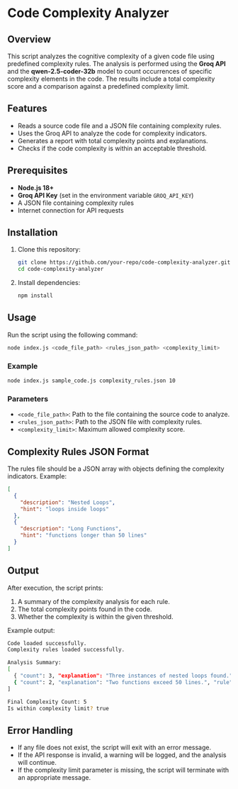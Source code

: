 # Code Complexity Analyzer

## Overview
This script analyzes the cognitive complexity of a given code file using predefined complexity rules. The analysis is performed using the **Groq API** and the **qwen-2.5-coder-32b** model to count occurrences of specific complexity elements in the code. The results include a total complexity score and a comparison against a predefined complexity limit.

## Features
- Reads a source code file and a JSON file containing complexity rules.
- Uses the Groq API to analyze the code for complexity indicators.
- Generates a report with total complexity points and explanations.
- Checks if the code complexity is within an acceptable threshold.

## Prerequisites
- **Node.js 18+**
- **Groq API Key** (set in the environment variable `GROQ_API_KEY`)
- A JSON file containing complexity rules
- Internet connection for API requests

## Installation

1. Clone this repository:
   ```sh
   git clone https://github.com/your-repo/code-complexity-analyzer.git
   cd code-complexity-analyzer
   ```

2. Install dependencies:
   ```sh
   npm install
   ```

## Usage

Run the script using the following command:
```sh
node index.js <code_file_path> <rules_json_path> <complexity_limit>
```

### Example
```sh
node index.js sample_code.js complexity_rules.json 10
```

### Parameters
- `<code_file_path>`: Path to the file containing the source code to analyze.
- `<rules_json_path>`: Path to the JSON file with complexity rules.
- `<complexity_limit>`: Maximum allowed complexity score.

## Complexity Rules JSON Format
The rules file should be a JSON array with objects defining the complexity indicators.
Example:
```json
[
  {
    "description": "Nested Loops",
    "hint": "loops inside loops"    
  },
  {
    "description": "Long Functions",
    "hint": "functions longer than 50 lines" 
  }
]
```

## Output
After execution, the script prints:
1. A summary of the complexity analysis for each rule.
2. The total complexity points found in the code.
3. Whether the complexity is within the given threshold.

Example output:
```sh
Code loaded successfully.
Complexity rules loaded successfully.

Analysis Summary:
[
  { "count": 3, "explanation": "Three instances of nested loops found.", "rule": "Nested Loops" },
  { "count": 2, "explanation": "Two functions exceed 50 lines.", "rule": "Long Functions" }
]

Final Complexity Count: 5
Is within complexity limit? true
```

## Error Handling
- If any file does not exist, the script will exit with an error message.
- If the API response is invalid, a warning will be logged, and the analysis will continue.
- If the complexity limit parameter is missing, the script will terminate with an appropriate message.
